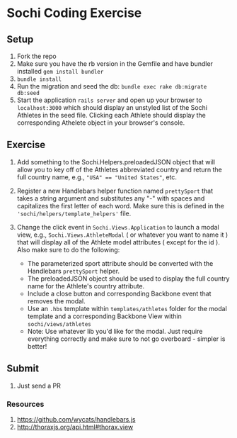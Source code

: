 # Sochi Coding Exercise

## Setup

1. Fork the repo
2. Make sure you have the rb version in the Gemfile and have bundler installed ```gem install bundler```
3. ```bundle install```
4. Run the migration and seed the db: ```bundle exec rake db:migrate db:seed``` 
5. Start the application ```rails server``` and open up your browser to ```localhost:3000``` which should display an unstyled list of the Sochi Athletes in the seed file.  Clicking each Athlete should display the corresponding Athelete object in your browser's console.

## Exercise

1. Add something to the Sochi.Helpers.preloadedJSON object that will allow you to key off of the Athletes abbreviated country and return the full country name, e.g., ```"USA" == "United States"```, etc.

1. Register a new Handlebars helper function named ```prettySport``` that takes a string argument and substitutes any "-" with spaces and capitalizes the first letter of each word.  Make sure this is defined in the ```'sochi/helpers/template_helpers'``` file.
    
1. Change the click event in ```Sochi.Views.Application``` to launch a modal view, e.g., ```Sochi.Views.AthleteModal``` ( or whatever you want to name it ) that will display all of the Athlete model attributes ( except for the id ).  Also make sure to do the following:
    
    * The parameterized sport attribute should be converted with the Handlebars ```prettySport``` helper.
    * The preloadedJSON object should be used to display the full country name for the Athlete's country attribute.  
    * Include a close button and corresponding Backbone event that removes the modal.
    * Use an ```.hbs``` template within ```templates/athletes``` folder for the modal template and a corresponding Backbone View within ```sochi/views/athletes```
    * Note: Use whatever lib you'd like for the modal.  Just require everything correctly and make sure to not go overboard - simpler is better!

## Submit

1. Just send a PR


### Resources

1. https://github.com/wycats/handlebars.js
2. http://thoraxjs.org/api.html#thorax.view
 

